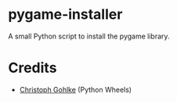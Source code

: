 # pygame-installer
A small Python script to install the pygame library.

# Credits
- [Christoph Gohlke][wheels] (Python Wheels)

[wheels]: http://www.lfd.uci.edu/~gohlke/pythonlibs/#pygame

